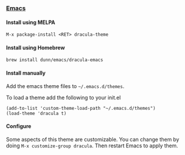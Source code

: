 ### [Emacs](https://www.gnu.org/software/emacs/)

#### Install using MELPA

    M-x package-install <RET> dracula-theme

#### Install using Homebrew

    brew install dunn/emacs/dracula-emacs

#### Install manually

Add the emacs theme files to `~/.emacs.d/themes`.

To load a theme add the following to your init.el

    (add-to-list 'custom-theme-load-path "~/.emacs.d/themes")
    (load-theme 'dracula t)

#### Configure

Some aspects of this theme are customizable.  You can change them by
doing `M-x customize-group dracula`.  Then restart Emacs to apply them.

